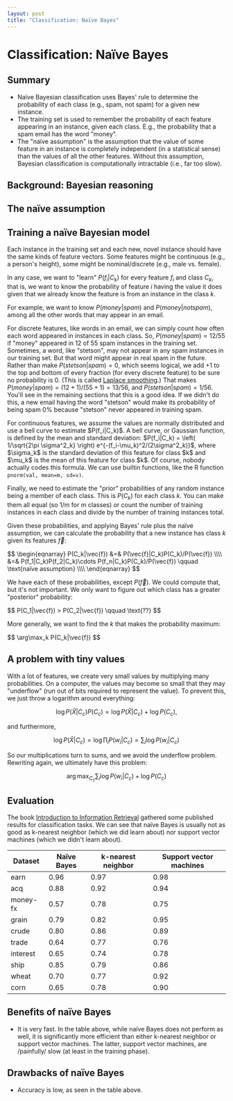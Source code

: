 ```yaml
---
layout: post
title: "Classification: Naïve Bayes"
---
```


# Classification: Naïve Bayes

## Summary

- Naïve Bayesian classification uses Bayes' rule to determine the probability of each class (e.g., spam, not spam) for a given new instance.
- The training set is used to remember the probability of each feature appearing in an instance, given each class. E.g., the probability that a spam email has the word "money".
- The "naïve assumption" is the assumption that the value of some feature in an instance is completely independent (in a statistical sense) than the values of all the other features. Without this assumption, Bayesian classification is computationally intractable (i.e., far too slow).

## Background: Bayesian reasoning

## The naïve assumption

## Training a naïve Bayesian model

Each instance in the training set and each new, novel instance should have the same kinds of feature vectors. Some features might be continuous  (e.g., a person's height), some might be nominal/discrete (e.g., male vs. female).

In any case, we want to "learn" $P(f_i|C_k)$ for every feature $f_i$ and class $C_k$, that is, we want to know the probability of feature $i$ having the value it does given that we already know the feature is from an instance in the class $k$.

For example, we want to know $P(money|spam)$ and $P(money|notspam)$, among all the other words that may appear in an email.

For discrete features, like words in an email, we can simply count how often each word appeared in instances in each class. So, $P(money|spam) = 12/55$ if "money" appeared in 12 of 55 spam instances in the training set. Sometimes, a word, like "stetson", may not appear in any spam instances in our training set. But that word might appear in real spam in the future. Rather than make $P(stetson|spam)=0$, which seems logical, we add $+1$ to the top and bottom of every fraction (for every discrete feature) to be sure no probability is 0. (This is called [Laplace smoothing](http://en.wikipedia.org/wiki/Additive_smoothing).) That makes $P(money|spam)=(12+1)/(55+1)=13/56$, and $P(stetson|spam)=1/56$. You'll see in the remaining sections that this is a good idea. If we didn't do this, a new email having the word "stetson" would make its probability of being spam 0% because "stetson" never appeared in training spam.

<p>
For continuous features, we assume the values are normally distributed and use a bell curve to estimate $P(f_i|C_k)$. A bell curve, or Gaussian function, is defined by the mean and standard deviation: $P(f_i|C_k) = \left( 1/\sqrt{2\pi \sigma^2_k} \right) e^{-(f_i-\mu_k)^2/(2\sigma^2_k)}$, where $\sigma_k$ is the standard deviation of this feature for class $k$ and $\mu_k$ is the mean of this feature for class $k$. Of course, nobody actually codes this formula. We can use builtin functions, like the R function <code>pnorm(val, mean=m, sd=v)</code>.
</p>

Finally, we need to estimate the "prior" probabilities of any random instance being a member of each class. This is $P(C_k)$ for each class $k$. You can make them all equal (so 1/m for m classes) or count the number of training instances in each class and divide by the number of training instances total.

Given these probabilities, and applying Bayes' rule plus the naïve assumption, we can calculate the probability that a new instance has class $k$ given its features $\vec{f}$:

<div>
$$
\begin{eqnarray}
P(C_k|\vec{f}) &=& P(\vec{f}|C_k)P(C_k)/P(\vec{f}) \\\\
&=& P(f_1|C_k)P(f_2|C_k)\cdots P(f_n|C_k)P(C_k)/P(\vec{f}) \qquad \text{naïve assumption} \\\\
\end{eqnarray}
$$

We have each of these probabilities, except $P(\vec{f})$. We could compute that, but it's not important. We only want to figure out which class has a greater "posterior" probability:

<div>
$$
P(C_1|\vec{f}) > P(C_2|\vec{f}) \qquad \text{??}
$$
<div>

More generally, we want to find the $k$ that makes the probability maximum:

<div>
$$
\arg\max_k P(C_k|\vec{f})
$$
</div>


## A problem with tiny values

With a lot of features, we create very small values by multiplying
many probabilities. On a computer, the values may become so small
that they may "underflow" (run out of bits required to represent the
value). To prevent this, we just throw a logarithm around everything:

$$\log P(\hat{X}|C_c)P(C_c) = \log P(\hat{X}|C_c) + \log P(C_c),$$

and furthermore,

$$\log P(\hat{X}|C_c) = \log \prod_i P(w_i|C_c) = \sum_i \log P(w_i|C_c)$$

So our multiplications turn to sums, and we avoid the underflow
problem. Rewriting again, we ultimately have this problem:

$$\arg\max_{C_c} \sum_i \log P(w_i|C_c) + \log P(C_c)$$

## Evaluation

The book [Introduction to Information Retrieval](http://nlp.stanford.edu/IR-book/html/htmledition/irbook.html) gathered some published
results for classification tasks. We can see that naïve Bayes is
usually not as good as k-nearest neighbor (which we did learn about)
nor support vector machines (which we didn't learn about).

| Dataset  | Naïve Bayes | k-nearest neighbor | Support vector machines |
|----------|-------------|--------------------|-------------------------|
| earn     |        0.96 |               0.97 |                    0.98 |
| acq      |        0.88 |               0.92 |                    0.94 |
| money-fx |        0.57 |               0.78 |                    0.75 |
| grain    |        0.79 |               0.82 |                    0.95 |
| crude    |        0.80 |               0.86 |                    0.89 |
| trade    |        0.64 |               0.77 |                    0.76 |
| interest |        0.65 |               0.74 |                    0.78 |
| ship     |        0.85 |               0.79 |                    0.86 |
| wheat    |        0.70 |               0.77 |                    0.92 |
| corn     |        0.65 |               0.78 |                    0.90 |

## Benefits of naïve Bayes

  - It is very fast. In the table above, while naïve Bayes does not
    perform as well, it is significantly more efficient than either
    k-nearest neighbor or support vector machines. The latter, support
    vector machines, are /painfully/ slow (at least in the training
    phase).

## Drawbacks of naïve Bayes

  - Accuracy is low, as seen in the table above.
